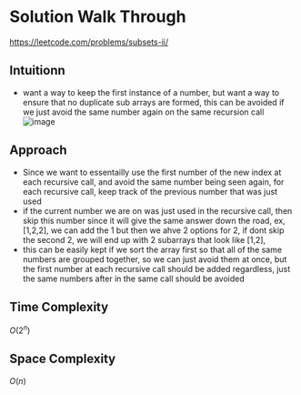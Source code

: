 # Solution Walk Through
https://leetcode.com/problems/subsets-ii/

## Intuitionn
- want a way to keep the first instance of a number, but want a way to ensure that no duplicate sub arrays are formed, this can be avoided if we just avoid the same number again on the same recursion call
![image](https://github.com/luciancheng/LeetCodeSolutions/assets/121974540/47ed8ae6-6335-4520-8c2f-75227c8e2c69)

## Approach
- Since we want to essentailly use the first number of the new index at each recursive call, and avoid the same number being seen again, for each recursive call, keep track of the previous number that was just used
- if the current number we are on was just used in the recursive call, then skip this number since it will give the same answer down the road, ex, [1,2,2], we can add the 1 but then we ahve 2 options for 2, if dont skip the second 2, we will end up with 2 subarrays that look like [1,2],
- this can be easily kept if we sort the array first so that all of the same numbers are grouped together, so we can just avoid them at once, but the first number at each recursive call should be added regardless, just the same numbers after in the same call should be avoided

## Time Complexity
$O(2^n)$ 

## Space Complexity
$O(n)$ 

